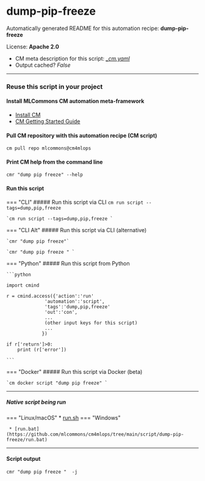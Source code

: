 # dump-pip-freeze
Automatically generated README for this automation recipe: **dump-pip-freeze**

License: **Apache 2.0**


* CM meta description for this script: *[_cm.yaml](https://github.com/mlcommons/cm4mlops/tree/main/script/dump-pip-freeze/_cm.yaml)*
* Output cached? *False*

---
### Reuse this script in your project

#### Install MLCommons CM automation meta-framework

* [Install CM](https://docs.mlcommons.org/ck/install)
* [CM Getting Started Guide](https://docs.mlcommons.org/ck/getting-started/)

#### Pull CM repository with this automation recipe (CM script)

```cm pull repo mlcommons@cm4mlops```

#### Print CM help from the command line

````cmr "dump pip freeze" --help````

#### Run this script

=== "CLI"
    ##### Run this script via CLI
    `cm run script --tags=dump,pip,freeze`

    `cm run script --tags=dump,pip,freeze `

=== "CLI Alt"
    ##### Run this script via CLI (alternative)

    `cmr "dump pip freeze"`

    `cmr "dump pip freeze " `


=== "Python"
    ##### Run this script from Python


    ```python

    import cmind

    r = cmind.access({'action':'run'
                  'automation':'script',
                  'tags':'dump,pip,freeze'
                  'out':'con',
                  ...
                  (other input keys for this script)
                  ...
                 })

    if r['return']>0:
        print (r['error'])

    ```


=== "Docker"
    ##### Run this script via Docker (beta)

    `cm docker script "dump pip freeze" `

___


##### Native script being run
=== "Linux/macOS"
     * [run.sh](https://github.com/mlcommons/cm4mlops/tree/main/script/dump-pip-freeze/run.sh)
=== "Windows"

     * [run.bat](https://github.com/mlcommons/cm4mlops/tree/main/script/dump-pip-freeze/run.bat)
___
#### Script output
`cmr "dump pip freeze "  -j`